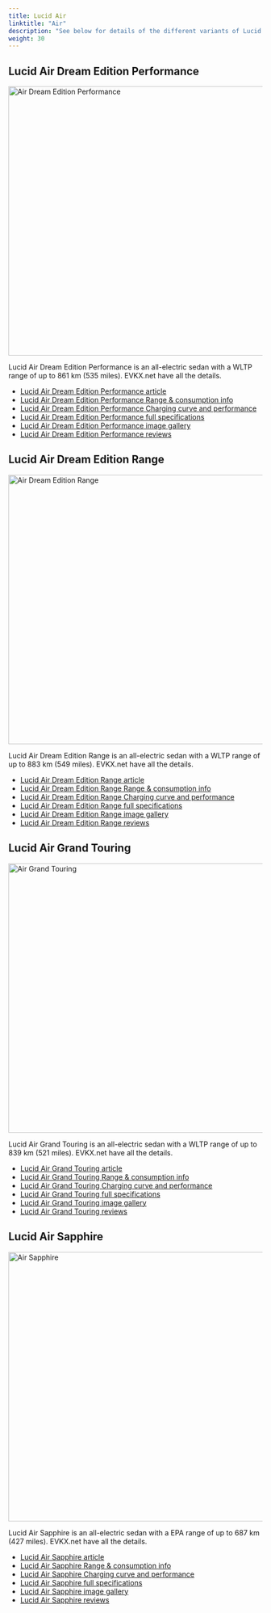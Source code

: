 ```yaml
---
title: Lucid Air
linktitle: "Air"
description: "See below for details of the different variants of Lucid Air"
weight: 30
---
```

## Lucid Air Dream Edition Performance

<a href="/models/lucid/air/air_dream_edition_performance/"><img src="https://media.evkx.net/multimedia/models/lucid/air/air_dream_edition_performance/main_1_st.jpg" width="800" height="533" alt="Air Dream Edition Performance" ></a>

Lucid Air Dream Edition Performance is an all-electric sedan with a WLTP range of up to 861 km (535 miles). EVKX.net have all the details. 

- [Lucid Air Dream Edition Performance article](/models/lucid/air/air_dream_edition_performance/)
- [Lucid Air Dream Edition Performance Range & consumption info](/models/lucid/air/air_dream_edition_performance/rangeandconsumption)
- [Lucid Air Dream Edition Performance Charging curve and performance](/models/lucid/air/air_dream_edition_performance/chargingcurve)
- [Lucid Air Dream Edition Performance full specifications](/models/lucid/air/air_dream_edition_performance/specifications)
- [Lucid Air Dream Edition Performance image gallery](/models/lucid/air/air_dream_edition_performance/gallery)
- [Lucid Air Dream Edition Performance reviews](/models/lucid/air/air_dream_edition_performance/reviews)

## Lucid Air Dream Edition Range

<a href="/models/lucid/air/air_dream_edition_range/"><img src="https://media.evkx.net/multimedia/models/lucid/air/air_dream_edition_range/main_1_st.jpg" width="800" height="533" alt="Air Dream Edition Range" ></a>

Lucid Air Dream Edition Range is an all-electric sedan with a WLTP range of up to 883 km (549 miles). EVKX.net have all the details. 

- [Lucid Air Dream Edition Range article](/models/lucid/air/air_dream_edition_range/)
- [Lucid Air Dream Edition Range Range & consumption info](/models/lucid/air/air_dream_edition_range/rangeandconsumption)
- [Lucid Air Dream Edition Range Charging curve and performance](/models/lucid/air/air_dream_edition_range/chargingcurve)
- [Lucid Air Dream Edition Range full specifications](/models/lucid/air/air_dream_edition_range/specifications)
- [Lucid Air Dream Edition Range image gallery](/models/lucid/air/air_dream_edition_range/gallery)
- [Lucid Air Dream Edition Range reviews](/models/lucid/air/air_dream_edition_range/reviews)

## Lucid Air Grand Touring

<a href="/models/lucid/air/air_grand_touring/"><img src="https://media.evkx.net/multimedia/models/lucid/air/air_grand_touring/main_1_st.jpg" width="800" height="533" alt="Air Grand Touring" ></a>

Lucid Air Grand Touring is an all-electric sedan with a WLTP range of up to 839 km (521 miles). EVKX.net have all the details. 

- [Lucid Air Grand Touring article](/models/lucid/air/air_grand_touring/)
- [Lucid Air Grand Touring Range & consumption info](/models/lucid/air/air_grand_touring/rangeandconsumption)
- [Lucid Air Grand Touring Charging curve and performance](/models/lucid/air/air_grand_touring/chargingcurve)
- [Lucid Air Grand Touring full specifications](/models/lucid/air/air_grand_touring/specifications)
- [Lucid Air Grand Touring image gallery](/models/lucid/air/air_grand_touring/gallery)
- [Lucid Air Grand Touring reviews](/models/lucid/air/air_grand_touring/reviews)

## Lucid Air Sapphire

<a href="/models/lucid/air/air_sapphire/"><img src="https://media.evkx.net/multimedia/models/lucid/air/air_sapphire/main_1_st.jpg" width="800" height="533" alt="Air Sapphire" ></a>

Lucid Air Sapphire is an all-electric sedan with a EPA range of up to 687 km (427 miles). EVKX.net have all the details. 

- [Lucid Air Sapphire article](/models/lucid/air/air_sapphire/)
- [Lucid Air Sapphire Range & consumption info](/models/lucid/air/air_sapphire/rangeandconsumption)
- [Lucid Air Sapphire Charging curve and performance](/models/lucid/air/air_sapphire/chargingcurve)
- [Lucid Air Sapphire full specifications](/models/lucid/air/air_sapphire/specifications)
- [Lucid Air Sapphire image gallery](/models/lucid/air/air_sapphire/gallery)
- [Lucid Air Sapphire reviews](/models/lucid/air/air_sapphire/reviews)

